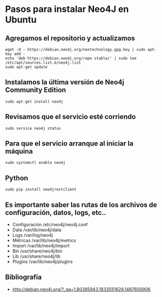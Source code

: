 # Pasos para instalar Neo4J en Ubuntu

## Agregamos el repositorio y actualizamos
```
wget -O - https://debian.neo4j.org/neotechnology.gpg.key | sudo apt-key add -
echo 'deb https://debian.neo4j.org/repo stable/' | sudo tee /etc/apt/sources.list.d/neo4j.list
sudo apt-get update
```

## Instalamos la última versión de Neo4j Community Edition
```
sudo apt-get install neo4j
```

## Revisamos que el servicio esté corriendo
```
sudo service neo4j status
```

## Para que el servicio arranque al iniciar la máquina
```
sudo systemctl enable neo4j
```
## Python
```
sudo pip install neo4jrestclient
```

## Es importante saber las rutas de los archivos de configuración, datos, logs, etc..
* Configuración /etc/neo4j/neo4j.conf
* Data /var/lib/neo4j/data
* Logs /var/log/neo4j
* Métricas /var/lib/neo4j/metrics
* Import /var/lib/neo4j/import
* Bin /usr/share/neo4j/bin
* Lib /usr/share/neo4j/lib
* Plugins /var/lib/neo4j/plugins

## Bibliografía
* http://debian.neo4j.org/?_ga=1.80385943.1833551628.1487600906
